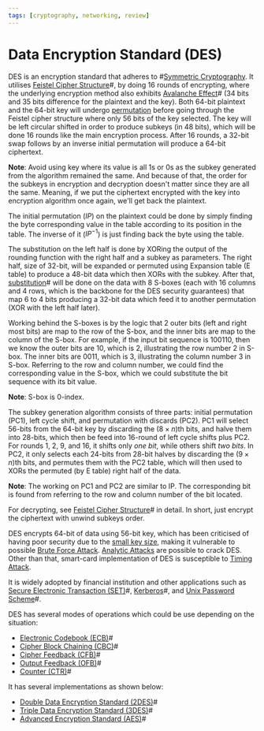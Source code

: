 ```yaml
---
tags: [cryptography, networking, review]
---
```


# Data Encryption Standard (DES)

DES is an encryption standard that adheres to #[Symmetric Cryptography](202209012153.md).
It utilises [Feistel Cipher Structure](202210052211.md)#, by doing 16 rounds of
encrypting, where the underlying encryption method also exhibits
[Avalanche Effect](202210052302.md)# (34 bits and 35 bits difference for the
plaintext and the key). Both 64-bit plaintext and the 64-bit key will undergo
[permutation](202210052159.md) before going through the Feistel cipher structure
where only 56 bits of the key selected. The key will be left circular shifted in
order to produce subkeys (in 48 bits), which will be done 16 rounds like the
main encryption process. After 16 rounds, a 32-bit swap follows by an inverse
initial permutation will produce a 64-bit ciphertext.

**Note**: Avoid using key where its value is all 1s or 0s as the subkey
generated from the algorithm remained the same. And because of that, the order
for the subkeys in encryption and decryption doesn't matter since they are all
the same. Meaning, if we put the ciphertext encrypted with the key into
encryption algorithm once again, we'll get back the plaintext.

The initial permutation ($IP$) on the plaintext could be done by simply finding
the byte corresponding value in the table according to its position in the
table. The inverse of it ($IP^{-1}$) is just finding back the byte using the
table.

The substitution on the left half is done by XORing the output of the rounding
function with the right half and a subkey as parameters. The right half, size of
32-bit, will be expanded or permuted using Expansion table (E table) to produce
a 48-bit data which then XORs with the subkey. After that,
[substitution](202209281136.md)# will be done on the data with 8 S-boxes (each
with 16 columns and 4 rows, which is the backbone for the DES security
guarantees) that map 6 to 4 bits producing a 32-bit data which feed it to
another permutation (XOR with the left half later).

Working behind the S-boxes is by the logic that 2 outer bits (left and right
most bits) are map to the row of the S-box, and the inner bits are map to the
column of the S-box. For example, if the input bit sequence is 100110, then we
know the outer bits are 10, which is 2, illustrating the row number 2 in S-box.
The inner bits are 0011, which is 3, illustrating the column number 3 in S-box.
Referring to the row and column number, we could find the corresponding value in
the S-box, which we could substitute the bit sequence with its bit value.

**Note**: S-box is 0-index.

The subkey generation algorithm consists of three parts: initial permutation
(PC1), left cycle shift, and permutation with discards (PC2). PC1 will select
56-bits from the 64-bit key by discarding the $(8 \times n)$th bits, and halve
them into 28-bits, which then be feed into 16-round of left cycle shifts plus
PC2. For rounds 1, 2, 9, and 16, it shifts only *one bit*, while others shift
*two bits*. In PC2, it only selects each 24-bits from 28-bit halves by
discarding the $(9 \times n)$th bits, and permutes them with the PC2 table,
which will then used to XORs the permuted (by E table) right half of the data.

**Note**: The working on PC1 and PC2 are similar to IP. The corresponding bit
is found from referring to the row and column number of the bit located.

For decrypting, see [Feistel Cipher Structure](202210052211.md)# in detail. In
short, just encrypt the ciphertext with unwind subkeys order.

DES encrypts 64-bit of data using 56-bit key, which has been criticised of
having poor security due to the [small key size](202209281259.md), making it
vulnerable to possible [Brute Force Attack](202209281259.md). [Analytic Attacks](202212172229.md)
are possible to crack DES. Other than that, smart-card implementation of DES is
susceptible to [Timing Attack](202210122125.md).

It is widely adopted by financial institution and other applications such as
[Secure Electronic Transaction (SET)](202212052200.md)#, [Kerberos](202202190818.md)#,
and [Unix Password Scheme](202301022333.md)#.

DES has several modes of operations which could be use depending on the
situation:
- [Electronic Codebook (ECB)](202210071130.md)#
- [Cipher Block Chaining (CBC)](202210071133.md)#
- [Cipher Feedback (CFB)](202210071136.md)#
- [Output Feedback (OFB)](202210072044.md)#
- [Counter (CTR)](202210072049.md)#

It has several implementations as shown below:
- [Double Data Encryption Standard (2DES)](202210052316.md)#
- [Triple Data Encryption Standard (3DES)](202209012209.md)#
- [Advanced Encryption Standard (AES)](202209012213.md)#
